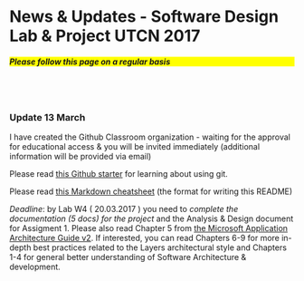 # News & Updates - Software Design Lab & Project UTCN 2017 #
##### <p style=background-color:yellow>Please follow this page on a regular basis</p> #####

<br>
<br>




### Update 13 March ###

I have created the Github Classroom organization - waiting for the approval for educational access & you will be invited immediately (additional information will be provided via email)

Please read [this Github starter](https://guides.github.com/activities/hello-world/) for learning about using git.

Please read [this Markdown cheatsheet](https://github.com/adam-p/markdown-here/wiki/Markdown-Cheatsheet) (the format for writing this README)

*Deadline*: by Lab W4 ( 20.03.2017 ) you need to _complete the documentation (5 docs) for the project_ and the Analysis & Design document for Assigment 1. Please also read Chapter 5 from [the Microsoft Application Architecture Guide v2](https://www.fizyka.umk.pl/~jacek/docs/net/Application_Architecture_Guide_v2.pdf). If interested, you can read Chapters 6-9 for more in-depth best practices related to the Layers architectural style and Chapters 1-4 for general better understanding of Software Architecture & development.